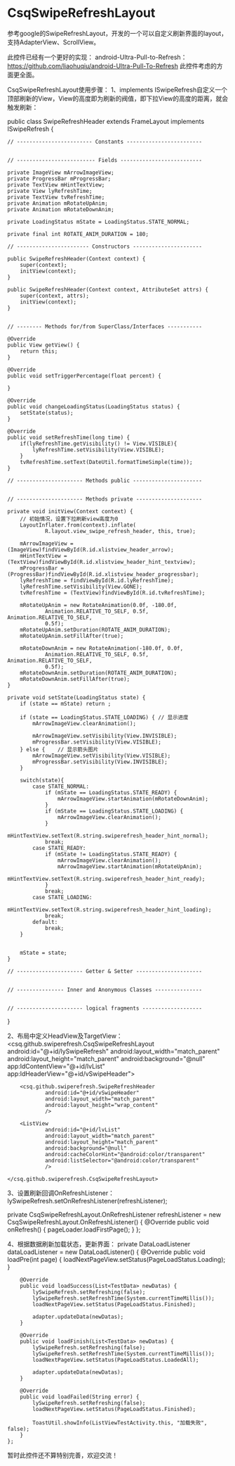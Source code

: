 CsqSwipeRefreshLayout
=====================

参考google的SwipeRefreshLayout，开发的一个可以自定义刷新界面的layout，支持AdapterView、ScrollView。

此控件已经有一个更好的实现：
android-Ultra-Pull-to-Refresh：https://github.com/liaohuqiu/android-Ultra-Pull-To-Refresh
此控件考虑的方面更全面。


CsqSwipeRefreshLayout使用步骤：
1、implements ISwipeRefresh自定义一个顶部刷新的View，View的高度即为刷新的阀值，即下拉View的高度的距离，就会触发刷新：

public class SwipeRefreshHeader extends FrameLayout implements ISwipeRefresh {

    // ------------------------ Constants ------------------------


    // ------------------------- Fields --------------------------

    private ImageView mArrowImageView;
    private ProgressBar mProgressBar;
    private TextView mHintTextView;
    private View lyRefreshTime;
    private TextView tvRefreshTime;
    private Animation mRotateUpAnim;
    private Animation mRotateDownAnim;

    private LoadingStatus mState = LoadingStatus.STATE_NORMAL;

    private final int ROTATE_ANIM_DURATION = 180;

    // ----------------------- Constructors ----------------------

    public SwipeRefreshHeader(Context context) {
        super(context);
        initView(context);
    }

    public SwipeRefreshHeader(Context context, AttributeSet attrs) {
        super(context, attrs);
        initView(context);
    }


    // -------- Methods for/from SuperClass/Interfaces -----------

    @Override
    public View getView() {
        return this;
    }

    @Override
    public void setTriggerPercentage(float percent) {

    }

    @Override
    public void changeLoadingStatus(LoadingStatus status) {
        setState(status);
    }

    @Override
    public void setRefreshTime(long time) {
        if(lyRefreshTime.getVisibility() != View.VISIBLE){
            lyRefreshTime.setVisibility(View.VISIBLE);
        }
        tvRefreshTime.setText(DateUtil.formatTimeSimple(time));
    }

    // --------------------- Methods public ----------------------


    // --------------------- Methods private ---------------------

    private void initView(Context context) {
        // 初始情况，设置下拉刷新view高度为0
        LayoutInflater.from(context).inflate(
                R.layout.view_swipe_refresh_header, this, true);

        mArrowImageView = (ImageView)findViewById(R.id.xlistview_header_arrow);
        mHintTextView = (TextView)findViewById(R.id.xlistview_header_hint_textview);
        mProgressBar = (ProgressBar)findViewById(R.id.xlistview_header_progressbar);
        lyRefreshTime = findViewById(R.id.lyRefreshTime);
        lyRefreshTime.setVisibility(View.GONE);
        tvRefreshTime = (TextView)findViewById(R.id.tvRefreshTime);

        mRotateUpAnim = new RotateAnimation(0.0f, -180.0f,
                Animation.RELATIVE_TO_SELF, 0.5f, Animation.RELATIVE_TO_SELF,
                0.5f);
        mRotateUpAnim.setDuration(ROTATE_ANIM_DURATION);
        mRotateUpAnim.setFillAfter(true);

        mRotateDownAnim = new RotateAnimation(-180.0f, 0.0f,
                Animation.RELATIVE_TO_SELF, 0.5f, Animation.RELATIVE_TO_SELF,
                0.5f);
        mRotateDownAnim.setDuration(ROTATE_ANIM_DURATION);
        mRotateDownAnim.setFillAfter(true);
    }

    private void setState(LoadingStatus state) {
        if (state == mState) return ;

        if (state == LoadingStatus.STATE_LOADING) {	// 显示进度
            mArrowImageView.clearAnimation();

            mArrowImageView.setVisibility(View.INVISIBLE);
            mProgressBar.setVisibility(View.VISIBLE);
        } else {	// 显示箭头图片
            mArrowImageView.setVisibility(View.VISIBLE);
            mProgressBar.setVisibility(View.INVISIBLE);
        }

        switch(state){
            case STATE_NORMAL:
                if (mState == LoadingStatus.STATE_READY) {
                    mArrowImageView.startAnimation(mRotateDownAnim);
                }
                if (mState == LoadingStatus.STATE_LOADING) {
                    mArrowImageView.clearAnimation();
                }
                mHintTextView.setText(R.string.swiperefresh_header_hint_normal);
                break;
            case STATE_READY:
                if (mState != LoadingStatus.STATE_READY) {
                    mArrowImageView.clearAnimation();
                    mArrowImageView.startAnimation(mRotateUpAnim);
                    mHintTextView.setText(R.string.swiperefresh_header_hint_ready);
                }
                break;
            case STATE_LOADING:
                mHintTextView.setText(R.string.swiperefresh_header_hint_loading);
                break;
            default:
                break;
        }


        mState = state;
    }

    // --------------------- Getter & Setter ---------------------


    // --------------- Inner and Anonymous Classes ---------------


    // --------------------- logical fragments -------------------

}



2、布局中定义HeadView及TargetView：
<csq.github.swiperefresh.CsqSwipeRefreshLayout
            android:id="@+id/lySwipeRefresh"
            android:layout_width="match_parent"
            android:layout_height="match_parent"
            android:background="@null"
            app:IdContentView="@+id/lvList"
            app:IdHeaderView="@+id/vSwipeHeader">

        <csq.github.swiperefresh.SwipeRefreshHeader
                android:id="@+id/vSwipeHeader"
                android:layout_width="match_parent"
                android:layout_height="wrap_content"
                />

        <ListView
                android:id="@+id/lvList"
                android:layout_width="match_parent"
                android:layout_height="match_parent"
                android:background="@null"
                android:cacheColorHint="@android:color/transparent"
                android:listSelector="@android:color/transparent"
                />

    </csq.github.swiperefresh.CsqSwipeRefreshLayout>
    


3、设置刷新回调OnRefreshListener：
lySwipeRefresh.setOnRefreshListener(refreshListener);

private CsqSwipeRefreshLayout.OnRefreshListener refreshListener = new CsqSwipeRefreshLayout.OnRefreshListener() {
        @Override
        public void onRefresh() {
            pageLoader.loadFirstPage();
        }
    };
    

4、根据数据刷新加载状态，更新界面：
private DataLoadListener<TestData> dataLoadListener = new DataLoadListener<TestData>() {
        @Override
        public void loadPre(int page) {
            loadNextPageView.setStatus(PageLoadStatus.Loading);
        }

        @Override
        public void loadSuccess(List<TestData> newDatas) {
            lySwipeRefresh.setRefreshing(false);
            lySwipeRefresh.setRefreshTime(System.currentTimeMillis());
            loadNextPageView.setStatus(PageLoadStatus.Finished);

            adapter.updateData(newDatas);
        }

        @Override
        public void loadFinish(List<TestData> newDatas) {
            lySwipeRefresh.setRefreshing(false);
            lySwipeRefresh.setRefreshTime(System.currentTimeMillis());
            loadNextPageView.setStatus(PageLoadStatus.LoadedAll);

            adapter.updateData(newDatas);
        }

        @Override
        public void loadFailed(String error) {
            lySwipeRefresh.setRefreshing(false);
            loadNextPageView.setStatus(PageLoadStatus.Finished);

            ToastUtil.showInfo(ListViewTestActivity.this, "加载失败", false);
        }
    };


暂时此控件还不算特别完善，欢迎交流！
